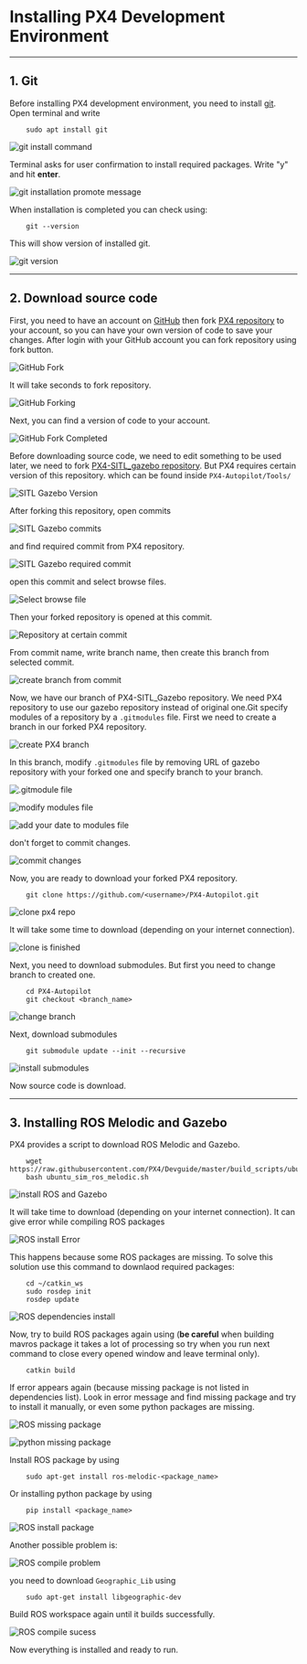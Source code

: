 # Installing PX4 Development Environment
---

## 1. Git
Before installing PX4 development environment, you need to install [git](https://git-scm.com/). Open terminal and write

        sudo apt install git

![git install command](../Images/PX4/Install/install_git_command.png)


Terminal asks for user confirmation to install required packages. Write "y" and hit **enter**.

![git installation promote message](../Images/PX4/Install/install_git_promot.png)

When installation is completed you can check using:

        git --version

This will show version of installed git.

![git version](../Images/PX4/Install/git_check_version.png)

***

## 2. Download source code

First, you need to have an account on [GitHub](https://github.com/) then fork [PX4 repository](https://github.com/PX4/PX4-Autopilot) to your account, so you can have your own version of code to save your changes. After login with your GitHub account you can fork repository using fork button.

![GitHub Fork](../Images/PX4/Install/github_fork_button.png)

It will take seconds to fork repository.

![GitHub Forking](../Images/PX4/Install/github_forking.png)

Next, you can find a version of code to your account.

![GitHub Fork Completed](../Images/PX4/Install/github_fork_finished.png)

Before downloading source code, we need to edit something to be used later, we need to fork [PX4-SITL_gazebo repository](https://github.com/PX4/PX4-SITL_gazebo). But PX4 requires certain version of this repository. which can be found inside `PX4-Autopilot/Tools/` 

![SITL Gazebo Version](../Images/PX4/Install/sitl_gazebo_submodule_version.png)

After forking this repository, open commits

![SITL Gazebo commits](../Images/PX4/Install/open_sitl_gazebo_commits.png)

and find required commit from PX4 repository.

![SITL Gazebo required commit](../Images/PX4/Install/find_required_px4_commit.png)

open this commit and select browse files.

![Select browse file](../Images/PX4/Install/select_browse_file.png)

Then your forked repository is opened at this commit.

![Repository at certain commit](../Images/PX4/Install/repo_at_certain_commit.png)

From commit name, write branch name, then create this branch from selected commit.

![create branch from commit](../Images/PX4/Install/create_branch_from_commit.png)

Now, we have our branch of PX4-SITL_Gazebo repository. We need PX4 repository to use our gazebo repository instead of original one.Git specify modules of a repository by a `.gitmodules` file. First we need to create a branch in our forked PX4 repository.

![create PX4 branch](../Images/PX4/Install/px4_create_branch.png)

In this branch, modify `.gitmodules` file by removing URL of gazebo repository with your forked one and specify branch to your branch.

![.gitmodule file](../Images/PX4/Install/gitmodules_file.png)

![modify modules file](../Images/PX4/Install/edit_submodules_file.png)

![add your date to modules file](../Images/PX4/Install/edit_submodules_with_your_data.png)

don't forget to commit changes.

![commit changes](../Images/PX4/Install/commit_submodule_changes.png)

Now, you are ready to download your forked PX4 repository.

        git clone https://github.com/<username>/PX4-Autopilot.git

![clone px4 repo](../Images/PX4/Install/git_clone_px4.png)

It will take some time to download (depending on your internet connection).

![clone is finished](../Images/PX4/Install/git_clone_finish.png)

Next, you need to download submodules. But first you need to change branch to created one.

        cd PX4-Autopilot
        git checkout <branch_name>

![change branch](../Images/PX4/Install/px4_change_branch.png)

Next, download submodules

        git submodule update --init --recursive

![install submodules](../Images/PX4/Install/download_submodules.png)

Now source code is download.

***

## 3. Installing ROS Melodic and Gazebo
PX4 provides a script to download ROS Melodic and Gazebo.

        wget https://raw.githubusercontent.com/PX4/Devguide/master/build_scripts/ubuntu_sim_ros_melodic.sh
        bash ubuntu_sim_ros_melodic.sh

![install ROS and Gazebo](../Images/PX4/Install/install_ros_gazebo.png)

It will take time to download (depending on your internet connection). It can give error while compiling ROS packages

![ROS install Error](../Images/PX4/Install/ROS_error_compile.png)

This happens because some ROS packages are missing. To solve this solution use this command to downlaod required packages:

        cd ~/catkin_ws
        sudo rosdep init
        rosdep update

![ROS dependencies install](../Images/PX4/Install/rosdep_init_install.png)

Now, try to build ROS packages again using (**be careful** when building mavros package it takes a lot of processing so try when you run next command to close every opened window and leave terminal only).

        catkin build

If error appears again (because missing package is not listed in dependencies list). Look in error message and find missing package and try to install it manually, or even some python packages are missing.

![ROS missing package](../Images/PX4/Install/ros_package_is_missing.png)

![python missing package](../Images/PX4/Install/ros_package_is_missing2.png)

Install ROS package by using

        sudo apt-get install ros-melodic-<package_name>

Or installing python package by using

        pip install <package_name>

![ROS install package](../Images/PX4/Install/ros_install_package_manually.png)

Another possible problem is:

![ROS compile problem](../Images/PX4/Install/missing_library.png)

you need to download `Geographic_Lib` using

        sudo apt-get install libgeographic-dev

Build ROS workspace again until it builds successfully.

![ROS compile sucess](../Images/PX4/Install/ros_build_success.png)

Now everything is installed and ready to run.